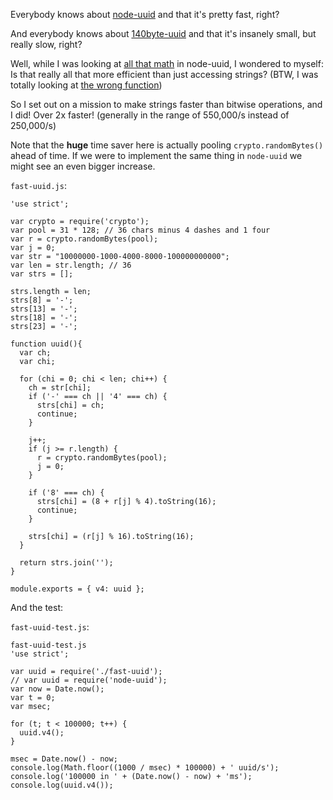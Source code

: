 Everybody knows about [node-uuid](https://github.com/broofa/node-uuid) and that it's pretty fast, right?

And everybody knows about [140byte-uuid](https://gist.github.com/jed/982883) and that it's insanely small, but really slow, right?

Well, while I was looking at [all that math](https://github.com/broofa/node-uuid/blob/master/uuid.js#L85) in node-uuid, I wondered to myself:
Is that really all that more efficient than just accessing strings?
(BTW, I was totally looking at [the wrong function](https://github.com/broofa/node-uuid/blob/master/uuid.js#L196))

So I set out on a mission to make strings faster than bitwise operations, and I did! Over 2x faster! (generally in the range of 550,000/s instead of 250,000/s)

Note that the **huge** time saver here is actually pooling `crypto.randomBytes()` ahead of time.
If we were to implement the same thing in `node-uuid` we might see an even bigger increase.

`fast-uuid.js`:
```
'use strict';

var crypto = require('crypto');
var pool = 31 * 128; // 36 chars minus 4 dashes and 1 four
var r = crypto.randomBytes(pool);
var j = 0;
var str = "10000000-1000-4000-8000-100000000000";
var len = str.length; // 36
var strs = [];

strs.length = len;
strs[8] = '-';
strs[13] = '-';
strs[18] = '-';
strs[23] = '-';

function uuid(){
  var ch;
  var chi;

  for (chi = 0; chi < len; chi++) {
    ch = str[chi];
    if ('-' === ch || '4' === ch) {
      strs[chi] = ch;
      continue;
    }

    j++;
    if (j >= r.length) {
      r = crypto.randomBytes(pool);
      j = 0;
    }

    if ('8' === ch) {
      strs[chi] = (8 + r[j] % 4).toString(16);
      continue;
    }

    strs[chi] = (r[j] % 16).toString(16);
  }

  return strs.join('');
}

module.exports = { v4: uuid };
```

And the test:

`fast-uuid-test.js`:
```
fast-uuid-test.js
'use strict';

var uuid = require('./fast-uuid');
// var uuid = require('node-uuid');
var now = Date.now();
var t = 0;
var msec;

for (t; t < 100000; t++) {
  uuid.v4();
}

msec = Date.now() - now;
console.log(Math.floor((1000 / msec) * 100000) + ' uuid/s');
console.log('100000 in ' + (Date.now() - now) + 'ms');
console.log(uuid.v4());
```
